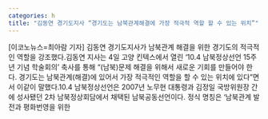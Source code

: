 ```yaml
---
categories: h
title: "김동연 경기도지사 “경기도는 남북관계해결에 가장 적극적 역할 할 수 있는 위치”"
---
```

[이코노뉴스=최아람 기자] 김동연 경기도지사가 남북관계 해결을 위한 경기도의 적극적인 역할을 강조했다.김동연 지사는 4일 고양 킨텍스에서 열린 ‘10.4 남북정상선언 15주년 기념 학술회의’ 축사를 통해 “(남북)문제 해결을 위해서 새로운 기회를 만들어야 한다. 경기도는 남북관계(해결)에 있어서 가장 적극적인 역할을 할 수 있는 위치에 있다”면서 이같이 말했다.10.4 남북정상선언은 2007년 노무현 대통령과 김정일 국방위원장 간에 성사됐던 2차 남북정상회담에서 채택된 남북공동선언이다. 정식 명칭은 ‘남북관계 발전과 평화번영을 위한